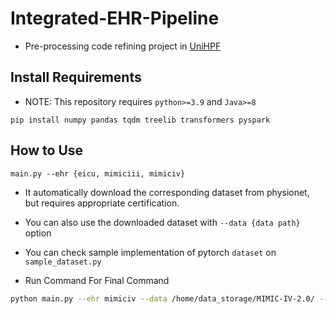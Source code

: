 # Integrated-EHR-Pipeline
- Pre-processing code refining project in [UniHPF](https://arxiv.org/abs/2207.09858)

## Install Requirements
- NOTE: This repository requires `python>=3.9` and `Java>=8`
```
pip install numpy pandas tqdm treelib transformers pyspark
```
## How to Use
```
main.py --ehr {eicu, mimiciii, mimiciv}
```
- It automatically download the corresponding dataset from physionet, but requires appropriate certification.
- You can also use the downloaded dataset with `--data {data path}` option
- You can check sample implementation of pytorch `dataset` on `sample_dataset.py`


- Run Command For Final Command
```bash
python main.py --ehr mimiciv --data /home/data_storage/MIMIC-IV-2.0/ --obs_size 24 --pred_size 24 --max_patient_token_len 2147483647 --max_event_size 2147483647 --dest /nfs_edlab/junukim/LLM_Pred_data/24/ --num_threads 32 --readmission --diagnosis --min_event_size 0 --seed "2020, 2021, 2022, 2023, 2024" --lab_only --cache
```